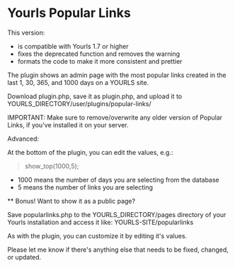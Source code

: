 # Yourls Popular Links

This version:
* is compatible with Yourls 1.7 or higher
* fixes the deprecated function and removes the warning
* formats the code to make it more consistent and prettier

The plugin shows an admin page with the most popular links created in the last 1, 30, 365, and 1000 days on a YOURLS site.

Download plugin.php, save it as plugin.php, and upload it to YOURLS_DIRECTORY/user/plugins/popular-links/

IMPORTANT:  Make sure to remove/overwrite any older version of Popular Links, if you've installed it on your server.

Advanced:

At the bottom of the plugin, you can edit the values, e.g.:

> show_top(1000,5);

* 1000 means the number of days you are selecting from the database
* 5 means the number of links you are selecting

** Bonus! Want to show it as a public page?

Save popularlinks.php to the YOURLS_DIRECTORY/pages directory of your Yourls installation
and access it like: YOURLS-SITE/popularlinks

As with the plugin, you can customize it by editing it's values.

Please let me know if there's anything else that needs to be fixed, changed, or updated.
